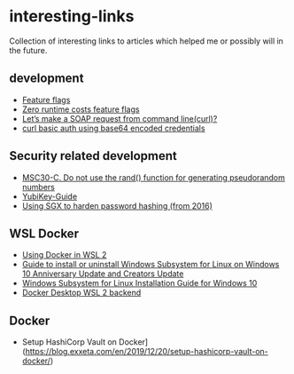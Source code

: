 # interesting-links

Collection of interesting links to articles which helped me or possibly will in the future.

## development
- [Feature flags](https://docs.microsoft.com/en-us/dotnet/architecture/cloud-native/feature-flags)
- [Zero runtime costs feature flags](https://stackoverflow.com/questions/51155408/zero-runtime-costs-feature-flags)
- [Let’s make a SOAP request from command line(curl)?](https://dasunhegoda.com/make-soap-request-command-line-curl/596/)
- [curl basic auth using base64 encoded credentials](https://osric.com/chris/accidental-developer/2018/07/curl-basic-auth-base64-encoded-credentials/)

## Security related development
- [MSC30-C. Do not use the rand() function for generating pseudorandom numbers](https://wiki.sei.cmu.edu/confluence/display/c/MSC30-C.+Do+not+use+the+rand%28%29+function+for+generating+pseudorandom+numbers)
- [YubiKey-Guide ](https://github.com/drduh/YubiKey-Guide)
- [Using SGX to harden password hashing (from 2016)](https://github.com/ctz/sgx-pwenclave)

## WSL Docker
- [Using Docker in WSL 2](https://code.visualstudio.com/blogs/2020/03/02/docker-in-wsl2)
- [Guide to install or uninstall Windows Subsystem for Linux on Windows 10 Anniversary Update and Creators Update](https://docs.microsoft.com/de-de/windows/wsl/install-legacy#uninstallingremoving-the-legacy-distro)
- [Windows Subsystem for Linux Installation Guide for Windows 10](https://docs.microsoft.com/de-de/windows/wsl/install-win10#step-4---download-the-linux-kernel-update-package)
- [Docker Desktop WSL 2 backend](https://docs.docker.com/docker-for-windows/wsl/)

## Docker
- Setup HashiCorp Vault on Docker](https://blog.exxeta.com/en/2019/12/20/setup-hashicorp-vault-on-docker/)
